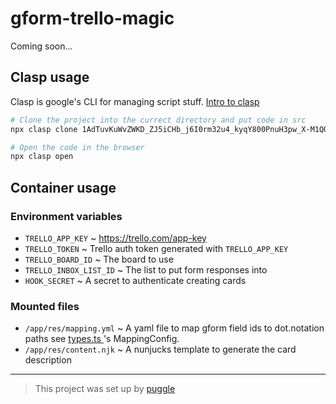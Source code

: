 # gform-trello-magic

Coming soon...

## Clasp usage

Clasp is google's CLI for managing script stuff.
[Intro to clasp](https://codelabs.developers.google.com/codelabs/clasp)

```bash
# Clone the project into the currect directory and put code in src
npx clasp clone 1AdTuvKuWvZWKD_ZJ5iCHb_j6I0rm32u4_kyqY800PnuH3pw_X-M1QQnV --rootDir src

# Open the code in the browser
npx clasp open
```

## Container usage

### Environment variables

- `TRELLO_APP_KEY` ~ https://trello.com/app-key
- `TRELLO_TOKEN` ~ Trello auth token generated with `TRELLO_APP_KEY`
- `TRELLO_BOARD_ID` ~ The board to use
- `TRELLO_INBOX_LIST_ID` ~ The list to put form responses into
- `HOOK_SECRET` ~ A secret to authenticate creating cards

### Mounted files

- `/app/res/mapping.yml` ~ A yaml file to map gform field ids to dot.notation paths
  see [types.ts ](src/types.ts)'s MappingConfig.
- `/app/res/content.njk` ~ A nunjucks template to generate the card description

---

> This project was set up by [puggle](https://npm.im/puggle)
